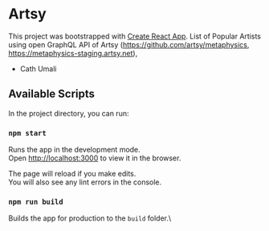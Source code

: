 # Artsy

This project was bootstrapped with [Create React App](https://github.com/facebook/create-react-app).
List of Popular Artists using open GraphQL API of Artsy
(https://github.com/artsy/metaphysics, https://metaphysics-staging.artsy.net),

- Cath Umali

## Available Scripts

In the project directory, you can run:

### `npm start`

Runs the app in the development mode.\
Open [http://localhost:3000](http://localhost:3000) to view it in the browser.

The page will reload if you make edits.\
You will also see any lint errors in the console. 

### `npm run build`

Builds the app for production to the `build` folder.\ 

